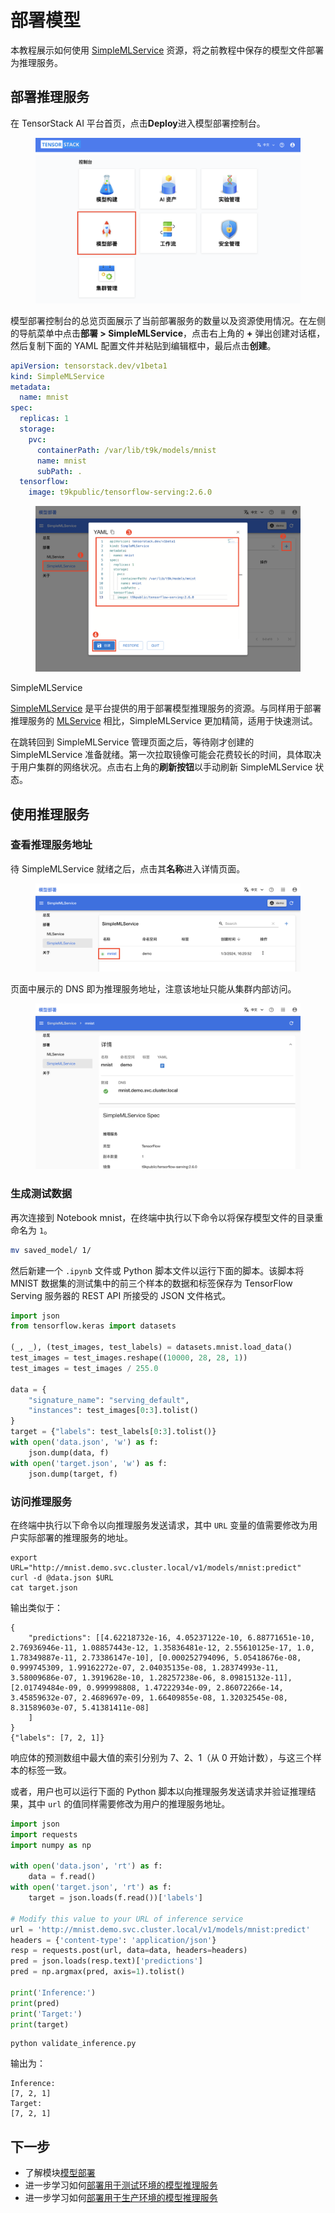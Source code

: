 # 部署模型

本教程展示如何使用 [SimpleMLService](../modules/deployment/simplemlservice.md) 资源，将之前教程中保存的模型文件部署为推理服务。

## 部署推理服务

在 TensorStack AI 平台首页，点击**Deploy**进入模型部署控制台。

<figure class="screenshot">
  <img alt="landing-page" src="../assets/get-started/deployment/landing-page.png" class="screenshot"/>
</figure>

模型部署控制台的总览页面展示了当前部署服务的数量以及资源使用情况。在左侧的导航菜单中点击**部署&nbsp;> SimpleMLService**，点击右上角的 **+** 弹出创建对话框，然后复制下面的 YAML 配置文件并粘贴到编辑框中，最后点击**创建**。

```yaml
apiVersion: tensorstack.dev/v1beta1
kind: SimpleMLService
metadata:
  name: mnist
spec:
  replicas: 1
  storage:
    pvc:
      containerPath: /var/lib/t9k/models/mnist
      name: mnist
      subPath: .
  tensorflow:
    image: t9kpublic/tensorflow-serving:2.6.0
```

<figure class="screenshot">
  <img alt="create-simplemlservice" src="../assets/get-started/deployment/create-simplemlservice.png" class="screenshot"/>
</figure>

<aside class="note info">
<div class="title">SimpleMLService</div>

[SimpleMLService](../modules/deployment/simplemlservice.md) 是平台提供的用于部署模型推理服务的资源。与同样用于部署推理服务的 [MLService](../modules/deployment/mlservice.md) 相比，SimpleMLService 更加精简，适用于快速测试。

</aside>

在跳转回到 SimpleMLService 管理页面之后，等待刚才创建的 SimpleMLService 准备就绪。第一次拉取镜像可能会花费较长的时间，具体取决于用户集群的网络状况。点击右上角的**刷新按钮**以手动刷新 SimpleMLService 状态。

## 使用推理服务

### 查看推理服务地址

待 SimpleMLService 就绪之后，点击其**名称**进入详情页面。

<figure class="screenshot">
  <img alt="enter-simplemlservice" src="../assets/get-started/deployment/enter-simplemlservice.png" class="screenshot"/>
</figure>

页面中展示的 DNS 即为推理服务地址，注意该地址只能从集群内部访问。

<figure class="screenshot">
  <img alt="simplemlservice-detail" src="../assets/get-started/deployment/simplemlservice-detail.png" class="screenshot"/>
</figure>

### 生成测试数据

再次连接到 Notebook mnist，在终端中执行以下命令以将保存模型文件的目录重命名为 `1`。

```bash
mv saved_model/ 1/
```

然后新建一个 `.ipynb` 文件或 Python 脚本文件以运行下面的脚本。该脚本将 MNIST 数据集的测试集中的前三个样本的数据和标签保存为 TensorFlow Serving 服务器的 REST API 所接受的 JSON 文件格式。

```python title="generate_testing_data.py"
import json
from tensorflow.keras import datasets

(_, _), (test_images, test_labels) = datasets.mnist.load_data()
test_images = test_images.reshape((10000, 28, 28, 1))
test_images = test_images / 255.0

data = {
    "signature_name": "serving_default",
    "instances": test_images[0:3].tolist()
}
target = {"labels": test_labels[0:3].tolist()}
with open('data.json', 'w') as f:
    json.dump(data, f)
with open('target.json', 'w') as f:
    json.dump(target, f)
```

### 访问推理服务

在终端中执行以下命令以向推理服务发送请求，其中 `URL` 变量的值需要修改为用户实际部署的推理服务的地址。

```shell
export URL="http://mnist.demo.svc.cluster.local/v1/models/mnist:predict"
curl -d @data.json $URL
cat target.json
```

输出类似于：

```shell
{
    "predictions": [[4.62218732e-16, 4.05237122e-10, 6.88771651e-10, 2.76936946e-11, 1.08857443e-12, 1.35836481e-12, 2.55610125e-17, 1.0, 1.78349887e-11, 2.73386147e-10], [0.000252794096, 5.05418676e-08, 0.999745309, 1.99162272e-07, 2.04035135e-08, 1.28374993e-11, 3.58009686e-07, 1.3919628e-10, 1.28257238e-06, 8.09815132e-11], [2.01749484e-09, 0.999998808, 1.47222934e-09, 2.86072266e-14, 3.45859632e-07, 2.4689697e-09, 1.66409855e-08, 1.32032545e-08, 8.31589603e-07, 5.41381411e-08]
    ]
}
{"labels": [7, 2, 1]}
```

响应体的预测数组中最大值的索引分别为 7、2、1（从 0 开始计数），与这三个样本的标签一致。

或者，用户也可以运行下面的 Python 脚本以向推理服务发送请求并验证推理结果，其中 `url` 的值同样需要修改为用户的推理服务地址。

```python
import json
import requests
import numpy as np

with open('data.json', 'rt') as f:
    data = f.read()
with open('target.json', 'rt') as f:
    target = json.loads(f.read())['labels']

# Modify this value to your URL of inference service
url = 'http://mnist.demo.svc.cluster.local/v1/models/mnist:predict'
headers = {'content-type': 'application/json'}
resp = requests.post(url, data=data, headers=headers)
pred = json.loads(resp.text)['predictions']
pred = np.argmax(pred, axis=1).tolist()

print('Inference:')
print(pred)
print('Target:')
print(target)

```

```shell
python validate_inference.py 
```

输出为：

```shell
Inference:
[7, 2, 1]
Target:
[7, 2, 1]
```

## 下一步

* 了解模块[模型部署](../modules/deployment/index.md)
* 进一步学习如何[部署用于测试环境的模型推理服务](../tasks/deploy-simplemlservice.md)
* 进一步学习如何[部署用于生产环境的模型推理服务](../tasks/deploy-mlservice.md)
